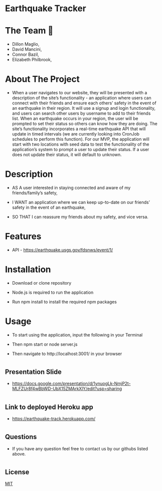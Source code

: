  # Earthquake Tracker
 


# The Team 🚀

* Dillon Maglio,
* David Mancini,
* Connor Bazil,
* Elizabeth Philbrook,

# About The Project
* When a user navigates to our website, they will be presented with a description of the
site’s functionality - an application where users can connect with their friends and ensure each
others’ safety in the event of an earthquake in their region. It will use a signup and login
functionality, and users can search other users by username to add to their friends list. When an
earthquake occurs in your region, the user will be prompted to set their status so others can
know how they are doing.
The site’s functionality incorporates a real-time earthquake API that will update in timed
intervals (we are currently looking into CronJob schedules to perform this function). For our
MVP, the application will start with two locations with seed data to test the functionality of the
application’s system to prompt a user to update their status. If a user does not update their
status, it will default to unknown.


#
# Description

* AS A user interested in staying connected and aware of my friends/family’s safety,

* I WANT an application where we can keep up-to-date on our friends’ safety in the event
of an earthquake,

* SO THAT I can reassure my friends about my safety, and vice versa.


#
# Features
* API - https://earthquake.usgs.gov/fdsnws/event/1/



#
# Installation

* Download or clone repository

* Node.js is required to run the application

* Run npm install to install the required npm packages

#

#
# Usage

* To start using the application, input the following in your Terminal

* Then npm start or node server.js

* Then navigate to http://localhost:3001/ in your browser


#

## Presentation Slide

* https://docs.google.com/presentation/d/1ynuogLk-NmjP2t-MLFZUr8f4wBbWD-UbX15ZMArkXlY/edit?usp=sharing


##

#
## Link to deployed Heroku app

* https://earthquake-track.herokuapp.com/

#
## Questions

* If you have any question feel free to contact us by our githubs listed above.



#
## License

[MIT](https://choosealicense.com/licenses/mit/)
